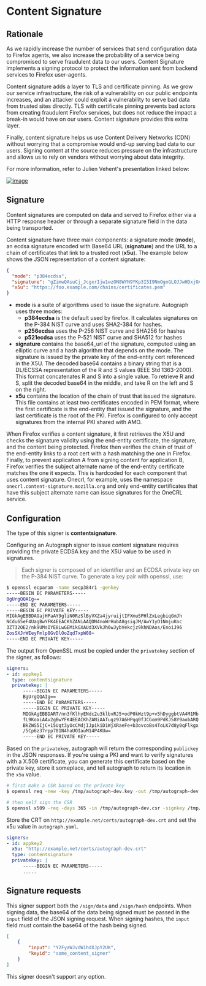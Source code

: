 # Content Signature

## Rationale

As we rapidly increase the number of services that send configuration
data to Firefox agents, we also increase the probability of a service
being compromised to serve fraudulent data to our users. Content
Signature implements a signing protocol to protect the information sent
from backend services to Firefox user-agents.

Content signature adds a layer to TLS and certificate pinning. As we
grow our service infrastructure, the risk of a vulnerability on our
public endpoints increases, and an attacker could exploit a
vulnerability to serve bad data from trusted sites directly. TLS with
certificate pinning prevents bad actors from creating fraudulent Firefox
services, but does not reduce the impact a break-in would have on our
users. Content signature provides this extra layer.

Finally, content signature helps us use Content Delivery Networks (CDN)
without worrying that a compromise would end-up serving bad data to our
users. Signing content at the source reduces pressure on the
infrastructure and allows us to rely on vendors without worrying about
data integrity.

For more information, refer to Julien Vehent\'s presentation linked
below:

[![image](https://img.youtube.com/vi/b2kPo8YdLTw/0.jpg)](https://www.youtube.com/watch?v=b2kPo8YdLTw)

## Signature

Content signatures are computed on data and served to Firefox either via
a HTTP response header or through a separate signature field in the data
being transported.

Content signature have three main components: a signature mode
(**mode**), an ecdsa signature encoded with Base64 URL (**signature**)
and the URL to a chain of certificates that link to a trusted root
(**x5u**). The example below shows the JSON representation of a content
signature:

``` json
{
  "mode": "p384ecdsa",
  "signature": "gZimwQAsuCj_JcgxrIjw1wzON8WYN9YKp3I5I9NmOgnGLOJJwHDxjOA2QEnzN7bXBGWFgn8HJ7fGRYxBy1SHiDMiF8VX7V49KkanO9MO-RRN1AyC9xmghuEcF4ndhQaI",
  "x5u": "https://foo.example.com/chains/certificates.pem"
}
```

-   **mode** is a suite of algorithms used to issue the signature.
    Autograph uses three modes:
    -   **p384ecdsa** is the default used by firefox. It calculates
        signatures on the P-384 NIST curve and uses SHA2-384 for hashes.
    -   **p256ecdsa** uses the P-256 NIST curve and SHA256 for hashes
    -   **p521ecdsa** uses the P-521 NIST curve and SHA512 for hashes
-   **signature** contains the base64_url of the signature, computed
    using an elliptic curve and a hash algorithm that depends on the
    mode. The signature is issued by the private key of the end-entity
    cert referenced in the X5U. The decoded base64 contains a binary
    string that is a DL/ECSSA representation of the R and S values (IEEE
    Std 1363-2000). This format concatenates R and S into a single
    value. To retrieve R and S, split the decoded base64 in the middle,
    and take R on the left and S on the right.
-   **x5u** contains the location of the chain of trust that issued the
    signature. This file contains at least two certificates encoded in
    PEM format, where the first certificate is the end-entity that
    issued the signature, and the last certificate is the root of the
    PKI. Firefox is configured to only accept signatures from the
    internal PKI shared with AMO.

When Firefox verifies a content signature, it first retrieves the X5U
and checks the signature validity using the end-entity certificate, the
signature, and the content being protected. Firefox then verifies the
chain of trust of the end-entity links to a root cert with a hash
matching the one in Firefox. Finally, to prevent application A from
signing content for application B, Firefox verifies the subject
alternate name of the end-entity certificate matches the one it expects.
This is hardcoded for each component that uses content signature.
Onecrl, for example, uses the namespace
`onecrl.content-signature.mozilla.org` and only end-entity
certificates that have this subject alternate name can issue signatures
for the OneCRL service.

## Configuration

The type of this signer is **contentsignature**.

Configuring an Autograph signer to issue content signature requires
providing the private ECDSA key and the X5U value to be used in
signatures.

> Each signer is composed of an identifier and an ECDSA private key on
> the P-384 NIST curve. To generate a key pair with openssl, use:

``` bash
$ openssl ecparam -name secp384r1 -genkey
-----BEGIN EC PARAMETERS-----
BgUrgQQAIg==
-----END EC PARAMETERS-----
-----BEGIN EC PRIVATE KEY-----
MIGkAgEBBDAGajHPaAY9gliN0RzSlByVXZa4jyruijtIFXmuSPHlZxLegbiqGmJh
NCdu65eF4UagBwYFK4EEACKhZANiAAQDN4noWrHubA8gsigJM/AwY1yO1NmjuKnc
3ZT32OE2/nk9UMsIYE8LwGEMikGXAUd3XVkJh6wJybVekcjz9khNDAos/EnoiJ96
ZosSXJrWEeyFmlp8GvDlOoZqd7xpW08=
-----END EC PRIVATE KEY-----
```

The output from OpenSSL must be copied under the
`privatekey` section of the signer, as follows:

``` yaml
signers:
- id: appkey1
  type: contentsignature
  privatekey: |
      -----BEGIN EC PARAMETERS-----
      BgUrgQQAIg==
      -----END EC PARAMETERS-----
      -----BEGIN EC PRIVATE KEY-----
      MIGkAgEBBDART/nn3fKlhyENdc2u3klbvRJ5+odP0kWzt9p+v5hDyggbtVA4M1Mb
      fL9KoaiAAv2gBwYFK4EEACKhZANiAATugz97A6HPqq0fJCGom9PdKJ58Y9aobARQ
      BkZWS5IjC+15Uqt3yOcCMdjIJpikiD1WjXRaeFe+b3ovcoBs4ToLK7d8y0qFlkgx
      /5Cp6z37rpp781N4haUOIauM14P4KUw=
      -----END EC PRIVATE KEY-----
```

Based on the `privatekey`, autograph will return the
corresponding `publickey` in the JSON responses. If you\'re
using a PKI and want to verify signatures with a X.509 certificate, you
can generate this certificate based on the private key, store it
someplace, and tell autograph to return its location in the
`x5u` value.

``` bash
# first make a CSR based on the private key
$ openssl req -new -key /tmp/autograph-dev.key -out /tmp/autograph-dev.csr

# then self sign the CSR
$ openssl x509 -req -days 365 -in /tmp/autograph-dev.csr -signkey /tmp/autograph-dev.key -out /tmp/autograph-dev.crt
```

Store the CRT on
`http://example.net/certs/autograph-dev.crt` and set the x5u
value in `autograph.yaml`.

``` yaml
signers:
- id: appkey2
  x5u: "http://example.net/certs/autograph-dev.crt"
  type: contentsignature
  privatekey: |
      -----BEGIN EC PARAMETERS-----
      .....
```

## Signature requests

This signer support both the `/sign/data` and
`/sign/hash` endpoints. When signing data, the base64 of the
data being signed must be passed in the `input` field of the
JSON signing request. When signing hashes, the `input` field
must contain the base64 of the hash being signed.

``` json
[
    {
        "input": "Y2FyaWJvdW1hdXJpY2UK",
        "keyid": "some_content_signer"
    }
]
```

This signer doesn\'t support any option.
